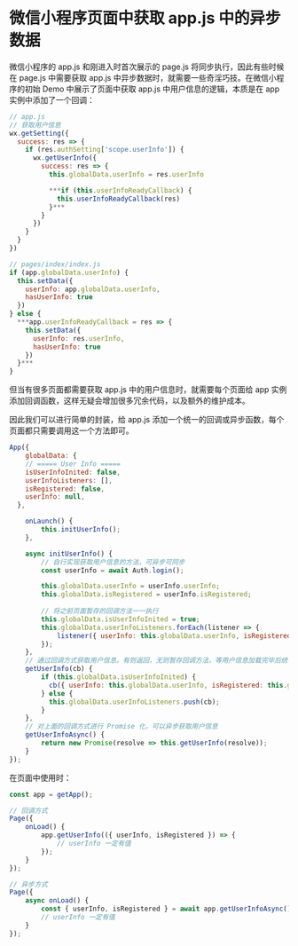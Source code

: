 # 微信小程序页面中获取 app.js 中的异步数据

微信小程序的 app.js 和刚进入时首次展示的 page.js 将同步执行，因此有些时候在 page.js 中需要获取 app.js 中异步数据时，就需要一些奇淫巧技。在微信小程序的初始 Demo 中展示了页面中获取 app.js 中用户信息的逻辑，本质是在 app 实例中添加了一个回调：

```jsx
// app.js
// 获取用户信息
wx.getSetting({
  success: res => {
    if (res.authSetting['scope.userInfo']) {
      wx.getUserInfo({
        success: res => {
          this.globalData.userInfo = res.userInfo

          ***if (this.userInfoReadyCallback) {
            this.userInfoReadyCallback(res)
          }***
        }
      })
    }
  }
})

// pages/index/index.js
if (app.globalData.userInfo) {
  this.setData({
    userInfo: app.globalData.userInfo,
    hasUserInfo: true
  })
} else {
  ***app.userInfoReadyCallback = res => {
    this.setData({
      userInfo: res.userInfo,
      hasUserInfo: true
    })
  }***
}
```

但当有很多页面都需要获取 app.js 中的用户信息时，就需要每个页面给 app 实例添加回调函数，这样无疑会增加很多冗余代码，以及额外的维护成本。

因此我们可以进行简单的封装，给 app.js 添加一个统一的回调或异步函数，每个页面都只需要调用这一个方法即可。

```jsx
App({
	globalData: {
    // ===== User Info =====
    isUserInfoInited: false,
    userInfoListeners: [],
    isRegistered: false,
    userInfo: null,
  },

	onLaunch() {
		this.initUserInfo();
	},

	async initUserInfo() {
		// 自行实现获取用户信息的方法，可异步可同步
		const userInfo = await Auth.login();

		this.globalData.userInfo = userInfo.userInfo;
		this.globalData.isRegistered = userInfo.isRegistered;
		
		// 将之前页面暂存的回调方法一一执行
		this.globalData.isUserInfoInited = true;
		this.globalData.userInfoListeners.forEach(listener => {
			listener({ userInfo: this.globalData.userInfo, isRegistered: this.globalData.isRegistered });
		});
	},
	// 通过回调方式获取用户信息。有则返回，无则暂存回调方法，等用户信息加载完毕后统一执行
	getUserInfo(cb) {
		if (this.globalData.isUserInfoInited) {
		  cb({ userInfo: this.globalData.userInfo, isRegistered: this.globalData.isRegistered });
		} else {
		  this.globalData.userInfoListeners.push(cb);
		}
	},
	// 对上面的回调方式进行 Promise 化，可以异步获取用户信息
	getUserInfoAsync() {
		return new Promise(resolve => this.getUserInfo(resolve));
	}
});
```

在页面中使用时：

```jsx
const app = getApp();

// 回调方式
Page({
	onLoad() {
		app.getUserInfo(({ userInfo, isRegistered }) => {
			// userInfo 一定有值
		});
	}
});

// 异步方式
Page({
	async onLoad() {
		const { userInfo, isRegistered } = await app.getUserInfoAsync();
		// userInfo 一定有值
	}
});
```
